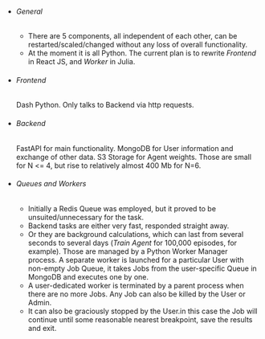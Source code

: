 * ###### General
  * There are 5 components, all independent of each other, can be restarted/scaled/changed without any loss of overall functionality.
  * At the moment it is all Python. The current plan is to rewrite *Frontend* in React JS, and *Worker* in Julia.
* ###### Frontend
  Dash Python. Only talks to Backend via http requests.
* ###### Backend
  FastAPI for main functionality. MongoDB for User information and exchange of other data. S3 Storage for Agent weights. Those are small for N <= 4, but rise to relatively almost 400 Mb for N=6.
* ###### Queues and Workers
  * Initially a Redis Queue was employed, but it proved to be unsuited/unnecessary for the task.
  * Backend tasks are either very fast, responded straight away.
  * Or they are background calculations, which can last from several seconds to several days (*Train Agent* for 100,000 episodes, for example). Those are managed by a Python Worker Manager process. A separate worker is launched for a particular User with non-empty Job Queue, it takes Jobs from the user-specific Queue in MongoDB and executes one by one.
  * A user-dedicated worker is terminated by a parent process when there are no more Jobs. Any Job can also be killed by the User or Admin.
  * It can also be graciously stopped by the User.in this case the Job will continue until some reasonable nearest breakpoint, save the results and exit.
  